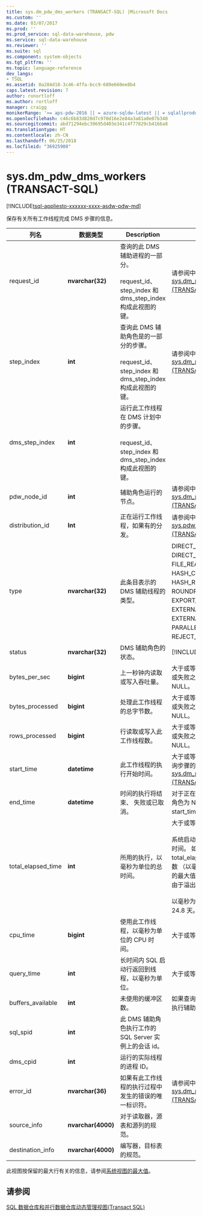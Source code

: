 ```yaml
---
title: sys.dm_pdw_dms_workers (TRANSACT-SQL) |Microsoft Docs
ms.custom: ''
ms.date: 03/07/2017
ms.prod: ''
ms.prod_service: sql-data-warehouse, pdw
ms.service: sql-data-warehouse
ms.reviewer: ''
ms.suite: sql
ms.component: system-objects
ms.tgt_pltfrm: ''
ms.topic: language-reference
dev_langs:
- TSQL
ms.assetid: 0a284d18-3c46-4ffa-bcc9-689e660ee8b4
caps.latest.revision: 7
author: ronortloff
ms.author: rortloff
manager: craigg
monikerRange: '>= aps-pdw-2016 || = azure-sqldw-latest || = sqlallproducts-allversions'
ms.openlocfilehash: c46c6b83d820d7c970d16e2e84a3a81a0e07b340
ms.sourcegitcommit: abd71294ebc39695d403e341c4f77829cb4166a8
ms.translationtype: HT
ms.contentlocale: zh-CN
ms.lasthandoff: 06/25/2018
ms.locfileid: "36925908"
---
```

# <a name="sysdmpdwdmsworkers-transact-sql"></a>sys.dm_pdw_dms_workers (TRANSACT-SQL)
[!INCLUDE[tsql-appliesto-xxxxxx-xxxx-asdw-pdw-md](../../includes/tsql-appliesto-xxxxxx-xxxx-asdw-pdw-md.md)]

  保存有关所有工作线程完成 DMS 步骤的信息。  
  
|列名|数据类型|Description|范围|  
|-----------------|---------------|-----------------|-----------|  
|request_id|**nvarchar(32)**|查询的此 DMS 辅助进程的一部分。<br /><br /> request_id、 step_index 和 dms_step_index 构成此视图的键。|请参阅中的 request_id [sys.dm_pdw_exec_requests &#40;TRANSACT-SQL&#41;](../../relational-databases/system-dynamic-management-views/sys-dm-pdw-exec-requests-transact-sql.md)。|  
|step_index|**int**|查询此 DMS 辅助角色是的一部分的步骤。<br /><br /> request_id、 step_index 和 dms_step_index 构成此视图的键。|请参阅中的 step_index [sys.dm_pdw_request_steps &#40;TRANSACT-SQL&#41;](../../relational-databases/system-dynamic-management-views/sys-dm-pdw-request-steps-transact-sql.md)。|  
|dms_step_index|**int**|运行此工作线程在 DMS 计划中的步骤。<br /><br /> request_id、 step_index 和 dms_step_index 构成此视图的键。||  
|pdw_node_id|**int**|辅助角色运行的节点。|请参阅中的 node_id [sys.dm_pdw_nodes &#40;TRANSACT-SQL&#41;](../../relational-databases/system-dynamic-management-views/sys-dm-pdw-nodes-transact-sql.md)。|  
|distribution_id|**Int**|正在运行工作线程，如果有的分发。|请参阅中的 distribution_id [sys.pdw_distributions &#40;TRANSACT-SQL&#41;](../../relational-databases/system-catalog-views/sys-pdw-distributions-transact-sql.md)。|  
|type|**nvarchar(32)**|此条目表示的 DMS 辅助线程的类型。|DIRECT_CONVERTER、 DIRECT_READER、 FILE_READER、 HASH_CONVERTER、 HASH_READER、 ROUNDROBIN_CONVERTER、 EXPORT_READER、 EXTERNAL_READER、 EXTERNAL_WRITER、 PARALLEL_COPY_READER、 REJECT_WRITER、 写入器|  
|status|**nvarchar(32)**|DMS 辅助角色的状态。|[!INCLUDE[ssInfoNA](../../includes/ssinfona-md.md)]|  
|bytes_per_sec|**bigint**|上一秒钟内读取或写入吞吐量。|大于或等于 0。 如果查询已取消或失败之前无法执行辅助角色为 NULL。|  
|bytes_processed|**bigint**|处理此工作线程的总字节数。|大于或等于 0。 如果查询已取消或失败之前无法执行辅助角色为 NULL。|  
|rows_processed|**bigint**|行读取或写入此工作线程数。|大于或等于 0。 如果查询已取消或失败之前无法执行辅助角色为 NULL。|  
|start_time|**datetime**|此工作线程的执行开始时间。|大于或等于此辅助角色所属的查询步骤的开始时间。 请参阅[sys.dm_pdw_request_steps &#40;TRANSACT-SQL&#41;](../../relational-databases/system-dynamic-management-views/sys-dm-pdw-request-steps-transact-sql.md)。|  
|end_time|**datetime**|时间的执行将结束、 失败或已取消。|对于正在进行或排入队列的辅助角色为 NULL。 否则为大于 start_time。|  
|total_elapsed_time|**int**|所用的执行，以毫秒为单位的总时间。|大于或等于 0。<br /><br /> 系统启动或重新启动后经过的总时间。 如果 total_elapsed_time 超过一个整数 （以毫秒为单位的 24.8 天） 的最大值，它将导致具体化失败由于溢出。<br /><br /> 以毫秒为单位的最大值相当于 24.8 天。|  
|cpu_time|**bigint**|使用此工作线程，以毫秒为单位的 CPU 时间。|大于或等于 0。|  
|query_time|**int**|长时间内 SQL 启动行返回到线程，以毫秒为单位。|大于或等于 0。|  
|buffers_available|**int**|未使用的缓冲区数。| 如果查询已取消或失败之前无法执行辅助角色为 NULL。|  
|sql_spid|**int**|此 DMS 辅助角色执行工作的 SQL Server 实例上的会话 id。||  
|dms_cpid|**int**|运行的实际线程的进程 ID。||  
|error_id|**nvarchar(36)**|如果有此工作线程的执行过程中发生的错误的唯一标识符。|请参阅中的 error_id [sys.dm_pdw_request_steps &#40;TRANSACT-SQL&#41;](../../relational-databases/system-dynamic-management-views/sys-dm-pdw-request-steps-transact-sql.md)。|  
|source_info|**nvarchar(4000)**|对于读取器，源表和源列的规范。||  
|destination_info|**nvarchar(4000)**|编写器，目标表的规范。||  
  
 此视图按保留的最大行有关的信息，请参阅[系统视图的最大值](http://msdn.microsoft.com/en-us/5243f018-2713-45e3-9b61-39b2a57401b9)。  
  
## <a name="see-also"></a>请参阅  
 [SQL 数据仓库和并行数据仓库动态管理视图&#40;Transact SQL&#41;](../../relational-databases/system-dynamic-management-views/sql-and-parallel-data-warehouse-dynamic-management-views.md)  
  
  

